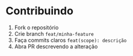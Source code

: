 # Contribuindo

1. Fork o repositório
2. Crie branch `feat/minha-feature`
3. Faça commits claros `feat(scope): descrição`
4. Abra PR descrevendo a alteração
